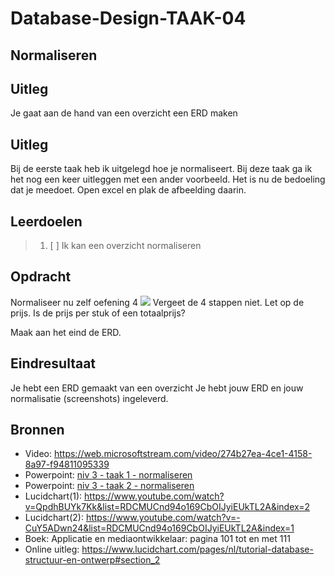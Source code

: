 # Database-Design-TAAK-04

## Normaliseren

## Uitleg
Je gaat aan de hand van een overzicht een ERD maken


## Uitleg
Bij de eerste taak heb ik uitgelegd hoe je normaliseert. Bij deze taak ga ik het nog een keer uitleggen met een ander voorbeeld. Het is nu de bedoeling dat je meedoet.
Open excel en plak de afbeelding daarin. 

## Leerdoelen
> 1. [ ] Ik kan een overzicht normaliseren

## Opdracht

Normaliseer nu zelf oefening 4 
<img src="https://github.com/ROC-van-Amsterdam-College-Amstelland/DATABASE-DESIGN/blob/master/niveau3/taak04/oefening 4.png">
Vergeet de 4 stappen niet.
Let op de prijs. Is de prijs per stuk of een totaalprijs?

Maak aan het eind de ERD.

## Eindresultaat

Je hebt een ERD gemaakt van een overzicht
Je hebt jouw ERD en jouw normalisatie (screenshots) ingeleverd.

## Bronnen
- Video: https://web.microsoftstream.com/video/274b27ea-4ce1-4158-8a97-f94811095339  
- Powerpoint: <a href="https://github.com/ROC-van-Amsterdam-College-Amstelland/DATABASE-DESIGN/blob/master/niveau3/taak01/niv 3 - taak 1 - normaliseren.pdf">niv 3 - taak 1 - normaliseren</a>  
- Powerpoint: <a href="https://github.com/ROC-van-Amsterdam-College-Amstelland/DATABASE-DESIGN/blob/master/niveau3/taak02/niv 3 - taak 2 - normaliseren.pdf">niv 3 - taak 2 - normaliseren</a>  
- Lucidchart(1): https://www.youtube.com/watch?v=QpdhBUYk7Kk&list=RDCMUCnd94o169CbOIJyiEUkTL2A&index=2  
- Lucidchart(2): https://www.youtube.com/watch?v=-CuY5ADwn24&list=RDCMUCnd94o169CbOIJyiEUkTL2A&index=1  
- Boek: Applicatie en mediaontwikkelaar: pagina 101 tot en met 111  
- Online uitleg: https://www.lucidchart.com/pages/nl/tutorial-database-structuur-en-ontwerp#section_2  
